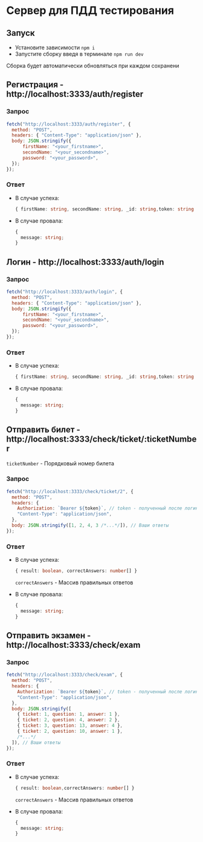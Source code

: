 # Сервер для ПДД тестирования

## Запуск

- Установите зависимости `npm i`
- Запустите сборку введя в терминале `npm run dev`

Сборка будет автоматически обновляться при каждом сохранени

## Регистрация - http://localhost:3333/auth/register

### Запрос

```javascript
fetch("http://localhost:3333/auth/register", {
  method: "POST",
  headers: { "Content-Type": "application/json" },
  body: JSON.stringify({
	  firstName: "<your_firstname>",
	  secondName: "<your_secondname>",
	  password: "<your_password>",
  });
});
```

### Ответ

- В случае успеха:

  ```typescript
  { firstName: string, secondName: string, _id: string,token: string }
  ```

- В случае провала:

  ```typescript
  {
    message: string;
  }
  ```

## Логин - http://localhost:3333/auth/login

### Запрос

```javascript
fetch("http://localhost:3333/auth/login", {
  method: "POST",
  headers: { "Content-Type": "application/json" },
  body: JSON.stringify({
	  firstName: "<your_firstname>",
	  secondName: "<your_secondname>",
	  password: "<your_password>",
  });
});
```

### Ответ

- В случае успеха:

  ```typescript
  { firstName: string, secondName: string, _id: string,token: string }
  ```

- В случае провала:

  ```typescript
  {
    message: string;
  }
  ```

## Отправить билет - http://localhost:3333/check/ticket/:ticketNumber

`ticketNumber` - Порядковый номер билета

### Запрос

```javascript
fetch("http://localhost:3333/check/ticket/2", {
  method: "POST",
  headers: {
    Authorization: `Bearer ${token}`, // token - полученный после логина
    "Content-Type": "application/json",
  },
  body: JSON.stringify([1, 2, 4, 3 /*...*/]), // Ваши ответы
});
```

### Ответ

- В случае успеха:

  ```typescript
  { result: boolean, correctAnswers: number[] }
  ```

  `correctAnswers` - Массив правильных ответов

- В случае провала:

  ```typescript
  {
    message: string;
  }
  ```

## Отправить экзамен - http://localhost:3333/check/exam

### Запрос

```javascript
fetch("http://localhost:3333/check/exam", {
  method: "POST",
  headers: {
    Authorization: `Bearer ${token}`, // token - полученный после логина
    "Content-Type": "application/json",
  },
  body: JSON.stringify([
    { ticket: 1, question: 1, answer: 1 },
    { ticket: 2, question: 4, answer: 2 },
    { ticket: 3, question: 13, answer: 4 },
    { ticket: 2, question: 10, answer: 1 },
    /*...*/
  ]), // Ваши ответы
});
```

### Ответ

- В случае успеха:

  ```typescript
  { result: boolean,correctAnswers: number[] }
  ```

  `correctAnswers` - Массив правильных ответов

- В случае провала:

  ```typescript
  {
    message: string;
  }
  ```
